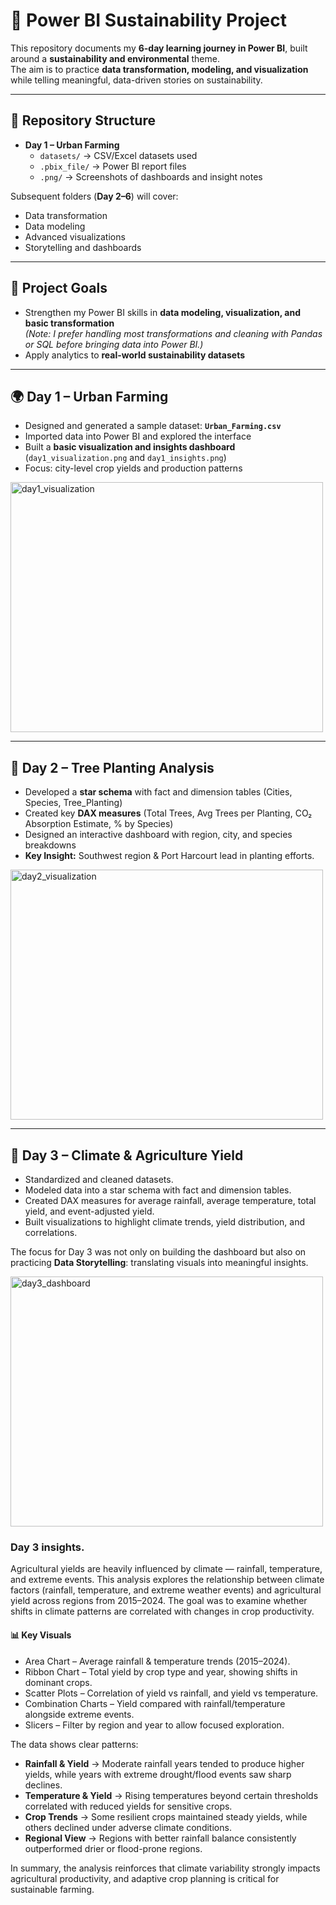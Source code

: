 # 🌱 Power BI Sustainability Project  

This repository documents my **6-day learning journey in Power BI**, built around a **sustainability and environmental** theme.  
The aim is to practice **data transformation, modeling, and visualization** while telling meaningful, data-driven stories on sustainability.  

---

## 📂 Repository Structure  
- **Day 1 – Urban Farming**  
  - `datasets/` → CSV/Excel datasets used  
  - `.pbix_file/` → Power BI report files  
  - `.png/` → Screenshots of dashboards and insight notes  

Subsequent folders (**Day 2–6**) will cover:  
- Data transformation  
- Data modeling  
- Advanced visualizations  
- Storytelling and dashboards  

---

## 🎯 Project Goals  
- Strengthen my Power BI skills in **data modeling, visualization, and basic transformation**  
  *(Note: I prefer handling most transformations and cleaning with Pandas or SQL before bringing data into Power BI.)*  
- Apply analytics to **real-world sustainability datasets**  

---

## 🌍 Day 1 – Urban Farming  
- Designed and generated a sample dataset: **`Urban_Farming.csv`**  
- Imported data into Power BI and explored the interface  
- Built a **basic visualization and insights dashboard** (`day1_visualization.png` and `day1_insights.png`)  
- Focus: city-level crop yields and production patterns  
<img width="500" height="400" alt="day1_visualization" src="https://github.com/user-attachments/assets/eab25b34-0135-4d9f-9db2-c28f815a69bd" />

---

## 🌳 Day 2 – Tree Planting Analysis  
- Developed a **star schema** with fact and dimension tables (Cities, Species, Tree_Planting)  
- Created key **DAX measures** (Total Trees, Avg Trees per Planting, CO₂ Absorption Estimate, % by Species)  
- Designed an interactive dashboard with region, city, and species breakdowns  
- **Key Insight:** Southwest region & Port Harcourt lead in planting efforts.
  
<img width="500" height="400" alt="day2_visualization" src="https://github.com/user-attachments/assets/c0a13be1-2ba9-47d7-a972-1c46e86de817" />
        
---
## 🌾 Day 3 – Climate & Agriculture Yield 
- Standardized and cleaned datasets.
- Modeled data into a star schema with fact and dimension tables.
- Created DAX measures for average rainfall, average temperature, total yield, and event-adjusted yield.
- Built visualizations to highlight climate trends, yield distribution, and correlations.

The focus for Day 3 was not only on building the dashboard but also on practicing **Data Storytelling**: translating visuals into meaningful insights.

<img width="500" height="400" alt="day3_dashboard" src="https://github.com/user-attachments/assets/655fc0ab-7f3d-48ac-8cbd-aa8a9593121f" />

### Day 3 insights.
Agricultural yields are heavily influenced by climate — rainfall, temperature, and extreme events. This analysis explores the relationship between climate factors (rainfall, temperature, and extreme weather events) and agricultural yield across regions from 2015–2024. The goal was to examine whether shifts in climate patterns are correlated with changes in crop productivity.

#### 📊 Key Visuals
- Area Chart – Average rainfall & temperature trends (2015–2024).
- Ribbon Chart – Total yield by crop type and year, showing shifts in dominant crops.
- Scatter Plots – Correlation of yield vs rainfall, and yield vs temperature.
- Combination Charts – Yield compared with rainfall/temperature alongside extreme events.
- Slicers – Filter by region and year to allow focused exploration.

The data shows clear patterns:
- **Rainfall & Yield** → Moderate rainfall years tended to produce higher yields, while years with extreme drought/flood events saw sharp declines.
- **Temperature & Yield** → Rising temperatures beyond certain thresholds correlated with reduced yields for sensitive crops.
- **Crop Trends** → Some resilient crops maintained steady yields, while others declined under adverse climate conditions.
- **Regional View** → Regions with better rainfall balance consistently outperformed drier or flood-prone regions.

In summary, the analysis reinforces that climate variability strongly impacts agricultural productivity, and adaptive crop planning is critical for sustainable farming.
